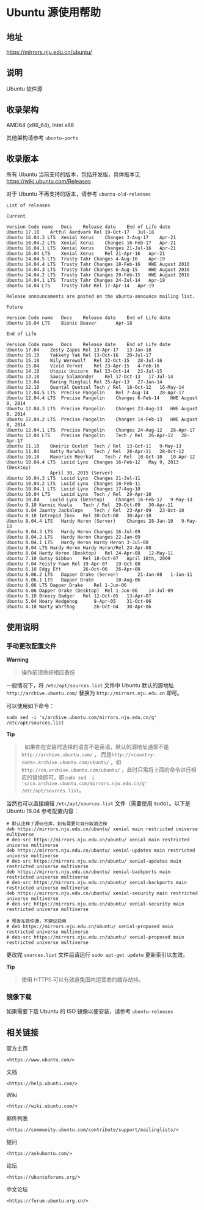 # Ubuntu 源使用帮助

## 地址

<https://mirrors.nju.edu.cn/ubuntu/>

## 说明

Ubuntu 软件源

## 收录架构

AMD64 (x86_64), Intel x86

其他架构请参考 `ubuntu-ports` 

## 收录版本

所有 Ubuntu 当前支持的版本，包括开发版，具体版本见
<https://wiki.ubuntu.com/Releases>

对于 Ubuntu 不再支持的版本，请参考
`ubuntu-old-releases` 

    List of releases                

    Current             

    Version Code name   Docs    Release date    End of Life date
    Ubuntu 17.10    Artful Aardvark Rel 19-Oct-17   Jul-18
    Ubuntu 16.04.3 LTS  Xenial Xerus    Changes 3-Aug-17    Apr-21
    Ubuntu 16.04.2 LTS  Xenial Xerus    Changes 16-Feb-17   Apr-21
    Ubuntu 16.04.1 LTS  Xenial Xerus    Changes 21-Jul-16   Apr-21
    Ubuntu 16.04 LTS    Xenial Xerus    Rel 21-Apr-16   Apr-21
    Ubuntu 14.04.5 LTS  Trusty Tahr Changes 4-Aug-16    Apr-19
    Ubuntu 14.04.4 LTS  Trusty Tahr Changes 18-Feb-16   HWE August 2016
    Ubuntu 14.04.3 LTS  Trusty Tahr Changes 6-Aug-15    HWE August 2016
    Ubuntu 14.04.2 LTS  Trusty Tahr Changes 20-Feb-15   HWE August 2016
    Ubuntu 14.04.1 LTS  Trusty Tahr Changes 24-Jul-14   Apr-19
    Ubuntu 14.04 LTS    Trusty Tahr Rel 17-Apr-14   Apr-19

    Release announcements are posted on the ubuntu-announce mailing list.               

    Future              

    Version Code name   Docs    Release date    End of Life date
    Ubuntu 18.04 LTS    Bionic Beaver       Apr-18  

    End of Life             

    Version Code name   Docs    Release date    End of Life date
    Ubuntu 17.04    Zesty Zapus Rel 13-Apr-17   13-Jan-18
    Ubuntu 16.10    Yakkety Yak Rel 13-Oct-16   20-Jul-17
    Ubuntu 15.10    Wily Werewolf   Rel 22-Oct-15   28-Jul-16
    Ubuntu 15.04    Vivid Vervet    Rel 23-Apr-15   4-Feb-16
    Ubuntu 14.10    Utopic Unicorn  Rel 23-Oct-14   23-Jul-15
    Ubuntu 13.10    Saucy Salamander    Rel 17-Oct-13   17-Jul-14
    Ubuntu 13.04    Raring Ringtail Rel 25-Apr-13   27-Jan-14
    Ubuntu 12.10    Quantal Quetzal Tech / Rel  18-Oct-12   16-May-14
    Ubuntu 12.04.5 LTS  Precise Pangolin    Rel 7-Aug-14    28-Apr-17
    Ubuntu 12.04.4 LTS  Precise Pangolin    Changes 6-Feb-14    HWE August 8, 2014
    Ubuntu 12.04.3 LTS  Precise Pangolin    Changes 23-Aug-13   HWE August 8, 2014
    Ubuntu 12.04.2 LTS  Precise Pangolin    Changes 14-Feb-13   HWE August 8, 2014
    Ubuntu 12.04.1 LTS  Precise Pangolin    Changes 24-Aug-12   28-Apr-17
    Ubuntu 12.04 LTS    Precise Pangolin    Tech / Rel  26-Apr-12   28-Apr-17
    Ubuntu 11.10    Oneiric Ocelot  Tech / Rel  13-Oct-11   9-May-13
    Ubuntu 11.04    Natty Narwhal   Tech / Rel  28-Apr-11   28-Oct-12
    Ubuntu 10.10    Maverick Meerkat    Tech / Rel  10-Oct-10   10-Apr-12
    Ubuntu 10.04.4 LTS  Lucid Lynx  Changes 16-Feb-12   May 9, 2013 (Desktop)
                    April 30, 2015 (Server)
    Ubuntu 10.04.3 LTS  Lucid Lynx  Changes 21-Jul-11   
    Ubuntu 10.04.2 LTS  Lucid Lynx  Changes 18-Feb-11   
    Ubuntu 10.04.1 LTS  Lucid Lynx  Changes 17-Aug-10   
    Ubuntu 10.04 LTS    Lucid Lynx  Tech / Rel  29-Apr-10   
    Ubuntu 10.04    Lucid Lynx (Desktop)    Changes 16-Feb-12   9-May-13
    Ubuntu 9.10 Karmic Koala    Tech / Rel  29-Oct-09   30-Apr-11
    Ubuntu 9.04 Jaunty Jackalope    Tech / Rel  23-Apr-09   23-Oct-10
    Ubuntu 8.10 Intrepid Ibex   Rel 30-Oct-08   30-Apr-10
    Ubuntu 8.04.4 LTS   Hardy Heron (Server)    Changes 28-Jan-10   9-May-13
    Ubuntu 8.04.3 LTS   Hardy Heron Changes 16-Jul-09   
    Ubuntu 8.04.2 LTS   Hardy Heron Changes 22-Jan-09   
    Ubuntu 8.04.1 LTS   Hardy Heron Hardy Heron 3-Jul-08    
    Ubuntu 8.04 LTS Hardy Heron Hardy Heron/Rel 24-Apr-08   
    Ubuntu 8.04 Hardy Heron (Desktop)   Rel 24-Apr-08   12-May-11
    Ubuntu 7.10 Gutsy Gibbon    Rel 18-Oct-07   April 18th, 2009
    Ubuntu 7.04 Feisty Fawn Rel 19-Apr-07   19-Oct-08
    Ubuntu 6.10 Edgy Eft        26-Oct-06   26-Apr-08
    Ubuntu 6.06.2 LTS   Dapper Drake (Server)       21-Jan-08   1-Jun-11
    Ubuntu 6.06.1 LTS   Dapper Drake        10-Aug-06   
    Ubuntu 6.06 LTS Dapper Drake    Rel 1-Jun-06    
    Ubuntu 6.06 Dapper Drake (Desktop)  Rel 1-Jun-06    14-Jul-09
    Ubuntu 5.10 Breezy Badger   Rel 12-Oct-05   13-Apr-07
    Ubuntu 5.04 Hoary Hedgehog      8-Apr-05    31-Oct-06
    Ubuntu 4.10 Warty Warthog       26-Oct-04   30-Apr-06

## 使用说明

### 手动更改配置文件

**Warning**
> 操作前请做好相应备份

一般情况下，将 `/etc/apt/sources.list` 
文件中 Ubuntu 默认的源地址 `http://archive.ubuntu.com/` 替换为
`http://mirrors.nju.edu.cn` 即可。

可以使用如下命令：

    sudo sed -i 's/archive.ubuntu.com/mirrors.nju.edu.cn/g' /etc/apt/sources.list

**Tip**
>  如果你在安装时选择的语言不是英语，默认的源地址通常不是`http://archive.ubuntu.com/` ， 而是`http://<country-code>.archive.ubuntu.com/ubuntu/` ，如`http://cn.archive.ubuntu.com/ubuntu/` ，此时只需将上面的命令进行相应的替换即可，即`sudo sed -i 's/cn.archive.ubuntu.com/mirrors.nju.edu.cn/g' /etc/apt/sources.list`。

当然也可以直接编辑 `/etc/apt/sources.list` 文件（需要使用 sudo）。以下是 Ubuntu 16.04 参考配置内容：

    # 默认注释了源码仓库，如有需要可自行取消注释
    deb https://mirrors.nju.edu.cn/ubuntu/ xenial main restricted universe multiverse
    # deb-src https://mirrors.nju.edu.cn/ubuntu/ xenial main restricted universe multiverse
    deb https://mirrors.nju.edu.cn/ubuntu/ xenial-updates main restricted universe multiverse
    # deb-src https://mirrors.nju.edu.cn/ubuntu/ xenial-updates main restricted universe multiverse
    deb https://mirrors.nju.edu.cn/ubuntu/ xenial-backports main restricted universe multiverse
    # deb-src https://mirrors.nju.edu.cn/ubuntu/ xenial-backports main restricted universe multiverse
    deb https://mirrors.nju.edu.cn/ubuntu/ xenial-security main restricted universe multiverse
    # deb-src https://mirrors.nju.edu.cn/ubuntu/ xenial-security main restricted universe multiverse

    # 预发布软件源，不建议启用
    # deb https://mirrors.nju.edu.cn/ubuntu/ xenial-proposed main restricted universe multiverse
    # deb-src https://mirrors.nju.edu.cn/ubuntu/ xenial-proposed main restricted universe multiverse

更改完 `sources.list`  文件后请运行
`sudo apt-get update` 更新索引以生效。

**Tip**
> 使用 HTTPS 可以有效避免国内运营商的缓存劫持。

### 镜像下载

如果需要下载 Ubuntu 的 ISO 镜像以便安装，请参考
`ubuntu-releases` 

## 相关链接

官方主页

    <https://www.ubuntu.com/>

文档

    <https://help.ubuntu.com/>

Wiki

    <https://wiki.ubuntu.com/>

邮件列表

    <https://community.ubuntu.com/contribute/support/mailinglists/>

提问

    <https://askubuntu.com/>

论坛

    <https://ubuntuforums.org/>

中文论坛

    <https://forum.ubuntu.org.cn/>
